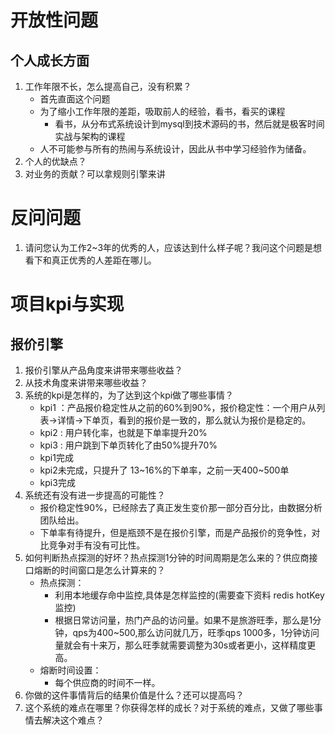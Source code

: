 # 开放性问题
## 个人成长方面
1. 工作年限不长，怎么提高自己，没有积累？
    - 首先直面这个问题
    - 为了缩小工作年限的差距，吸取前人的经验，看书，看买的课程
        - 看书，从分布式系统设计到mysql到技术源码的书，然后就是极客时间实战与架构的课程
    - 人不可能参与所有的热闹与系统设计，因此从书中学习经验作为储备。
2. 个人的优缺点？
3. 对业务的贡献？可以拿规则引擎来讲

# 反问问题
1. 请问您认为工作2~3年的优秀的人，应该达到什么样子呢？我问这个问题是想看下和真正优秀的人差距在哪儿。

# 项目kpi与实现
## 报价引擎
1. 报价引擎从产品角度来讲带来哪些收益？
2. 从技术角度来讲带来哪些收益？
3. 系统的kpi是怎样的，为了达到这个kpi做了哪些事情？
    - kpi1 ：产品报价稳定性从之前的60%到90%，报价稳定性：一个用户从列表->详情->下单页，看到的报价是一致的，那么就认为报价是稳定的。
    - kpi2 : 用户转化率，也就是下单率提升20%
    - kpi3 : 用户跳到下单页转化了由50%提升70%
    - kpi1完成
    - kpi2未完成，只提升了 13~16%的下单率，之前一天400~500单
    - kpi3完成
4. 系统还有没有进一步提高的可能性？
    - 报价稳定性90%，已经除去了真正发生变价那一部分百分比，由数据分析团队给出。
    - 下单率有待提升，但是瓶颈不是在报价引擎，而是产品报价的竞争性，对比竞争对手有没有可比性。
5. 如何判断热点探测的好坏？热点探测1分钟的时间周期是怎么来的？供应商接口熔断的时间窗口是怎么计算来的？
    - 热点探测：
        - 利用本地缓存命中监控,具体是怎样监控的(需要查下资料 redis hotKey监控)
        - 根据日常访问量，热门产品的访问量。如果不是旅游旺季，那么是1分钟，qps为400~500,那么访问就几万，旺季qps 1000多，1分钟访问量就会有十来万，那么旺季就需要调整为30s或者更小，这样精度更高。
    - 熔断时间设置：
        - 每个供应商的时间不一样。
6. 你做的这件事情背后的结果价值是什么？还可以提高吗？
7. 这个系统的难点在哪里？你获得怎样的成长？对于系统的难点，又做了哪些事情去解决这个难点？

